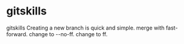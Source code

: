 # gitskills
gitskills
Creating a new branch is quick and simple.
merge with fast-forward.
change to --no-ff.
change to ff.